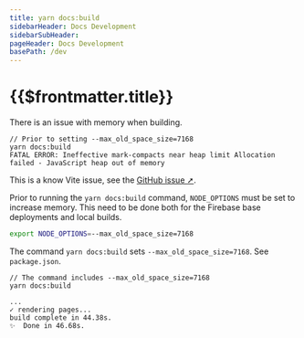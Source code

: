 ```yaml
---
title: yarn docs:build
sidebarHeader: Docs Development
sidebarSubHeader:
pageHeader: Docs Development
basePath: /dev
---
```


<PageHeader/>

# {{$frontmatter.title}}

There is an issue with memory when building.

```
// Prior to setting --max_old_space_size=7168
yarn docs:build
FATAL ERROR: Ineffective mark-compacts near heap limit Allocation failed - JavaScript heap out of memory
```

This is a know Vite issue, see the
[GitHub issue ➚](https://github.com/vitejs/vite/issues/2433).

Prior to running the `yarn docs:build` command, `NODE_OPTIONS` must be set to
increase memory. This need to be done both for the Firebase base deployments and
local builds.

```sh
export NODE_OPTIONS=--max_old_space_size=7168
```

The command `yarn docs:build` sets `--max_old_space_size=7168`. See
`package.json`.

```
// The command includes --max_old_space_size=7168
yarn docs:build

...
✓ rendering pages...
build complete in 44.38s.
✨  Done in 46.68s.

```
